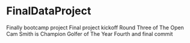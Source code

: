 # FinalDataProject
Finally bootcamp project
Final project kickoff
Round Three of The Open
Cam Smith is Champion Golfer of The Year
Fourth and final commit

